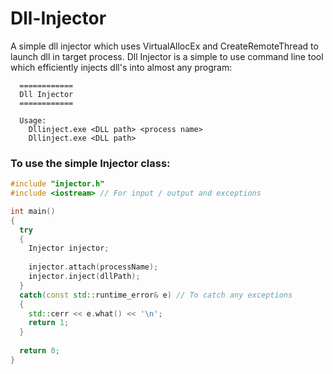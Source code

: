 # Dll-Injector

A simple dll injector which uses VirtualAllocEx and CreateRemoteThread to launch dll in target process. Dll Injector is a simple to use command line tool which efficiently injects dll's into almost any program:

```
  ============
  Dll Injector
  ============

  Usage:
    Dllinject.exe <DLL path> <process name>
    Dllinject.exe <DLL path>
```

### To use the simple Injector class:
   
``` cpp
#include "injector.h"
#include <iostream> // For input / output and exceptions

int main()
{
  try 
  {
    Injector injector;
    
    injector.attach(processName);
    injector.inject(dllPath);
  }
  catch(const std::runtime_error& e) // To catch any exceptions
  {
    std::cerr << e.what() << '\n';
    return 1;
  }
  
  return 0;
}
```
